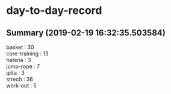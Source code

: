 # day-to-day-record  
## Summary  (2019-02-19 16:32:35.503584)  
basket : 30  
core-training : 13  
hatena : 3  
jump-rope : 7  
qiita : 3  
strech : 36  
work-out : 5  
